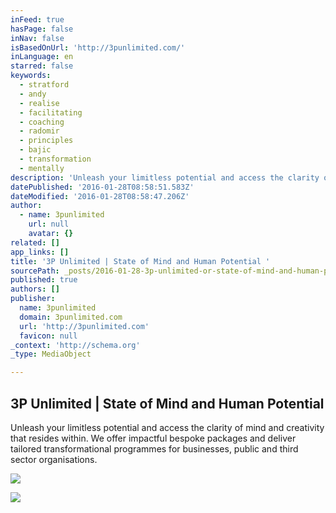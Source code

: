 ```yaml
---
inFeed: true
hasPage: false
inNav: false
isBasedOnUrl: 'http://3punlimited.com/'
inLanguage: en
starred: false
keywords:
  - stratford
  - andy
  - realise
  - facilitating
  - coaching
  - radomir
  - principles
  - bajic
  - transformation
  - mentally
description: 'Unleash your limitless potential and access the clarity of mind and creativity that resides within.   We offer impactful bespoke packages and deliver tailored transformational programmes for businesses, public and third sector organisations.'
datePublished: '2016-01-28T08:58:51.583Z'
dateModified: '2016-01-28T08:58:47.206Z'
author:
  - name: 3punlimited
    url: null
    avatar: {}
related: []
app_links: []
title: '3P Unlimited | State of Mind and Human Potential '
sourcePath: _posts/2016-01-28-3p-unlimited-or-state-of-mind-and-human-potential.md
published: true
authors: []
publisher:
  name: 3punlimited
  domain: 3punlimited.com
  url: 'http://3punlimited.com'
  favicon: null
_context: 'http://schema.org'
_type: MediaObject

---
```

<article style=""><h1>3P Unlimited | State of Mind and Human Potential </h1><p>Unleash your limitless potential and access the clarity of mind and creativity that resides within.   We offer impactful bespoke packages and deliver tailored transformational programmes for businesses, public and third sector organisations.</p><img src="https://s3-us-west-2.amazonaws.com/the-grid-img/p/f6c079d6fe0e94c995dbe610247aa1bc21f6958a.jpg" /></article>

![](https://the-grid-user-content.s3-us-west-2.amazonaws.com/a50763c7-87bf-4831-a01d-d3c524ad6fc9.png)